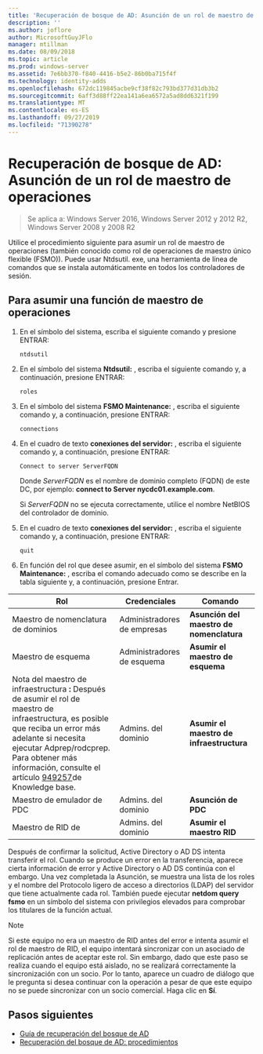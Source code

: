 ```yaml
---
title: 'Recuperación de bosque de AD: Asunción de un rol de maestro de operaciones'
description: ''
ms.author: joflore
author: MicrosoftGuyJFlo
manager: mtillman
ms.date: 08/09/2018
ms.topic: article
ms.prod: windows-server
ms.assetid: 7e6bb370-f840-4416-b5e2-86b0ba715f4f
ms.technology: identity-adds
ms.openlocfilehash: 672dc119845acbe9cf38f82c793bd377d31db3b2
ms.sourcegitcommit: 6aff3d88ff22ea141a6ea6572a5ad8dd6321f199
ms.translationtype: MT
ms.contentlocale: es-ES
ms.lasthandoff: 09/27/2019
ms.locfileid: "71390278"
---
```

# <a name="ad-forest-recovery---seizing-an-operations-master-role"></a>Recuperación de bosque de AD: Asunción de un rol de maestro de operaciones  

>Se aplica a: Windows Server 2016, Windows Server 2012 y 2012 R2, Windows Server 2008 y 2008 R2

Utilice el procedimiento siguiente para asumir un rol de maestro de operaciones (también conocido como rol de operaciones de maestro único flexible (FSMO)). Puede usar Ntdsutil. exe, una herramienta de línea de comandos que se instala automáticamente en todos los controladores de sesión.  
  
## <a name="to-seize-an-operations-master-role"></a>Para asumir una función de maestro de operaciones  
  
1. En el símbolo del sistema, escriba el siguiente comando y presione ENTRAR:  

   ```  
   ntdsutil  
   ```  

2. En el símbolo del sistema **Ntdsutil:** , escriba el siguiente comando y, a continuación, presione ENTRAR:  

   ```  
   roles  
   ```  

3. En el símbolo del sistema **FSMO Maintenance:** , escriba el siguiente comando y, a continuación, presione ENTRAR:  

   ```  
   connections  
   ```  

4. En el cuadro de texto **conexiones del servidor:** , escriba el siguiente comando y, a continuación, presione ENTRAR:  

   ```  
   Connect to server ServerFQDN  
   ```  

   Donde *ServerFQDN* es el nombre de dominio completo (FQDN) de este DC, por ejemplo: **connect to Server nycdc01.example.com**.  

   Si *ServerFQDN* no se ejecuta correctamente, utilice el nombre NetBIOS del controlador de dominio.  

5. En el cuadro de texto **conexiones del servidor:** , escriba el siguiente comando y, a continuación, presione ENTRAR:  

   ```  
   quit  
   ```  

6. En función del rol que desee asumir, en el símbolo del sistema **FSMO Maintenance:** , escriba el comando adecuado como se describe en la tabla siguiente y, a continuación, presione Entrar.  
  
|Rol|Credenciales|Comando|  
|----------|-----------------|-------------|  
|Maestro de nomenclatura de dominios|Administradores de empresas|**Asunción del maestro de nomenclatura**|  
|Maestro de esquema|Administradores de esquema|**Asumir el maestro de esquema**|  
|Nota del maestro de infraestructura **:**  Después de asumir el rol de maestro de infraestructura, es posible que reciba un error más adelante si necesita ejecutar Adprep/rodcprep. Para obtener más información, consulte el artículo [949257](https://support.microsoft.com/kb/949257)de Knowledge base.|Admins. del dominio|**Asumir el maestro de infraestructura**|  
|Maestro de emulador de PDC|Admins. del dominio|**Asunción de PDC**|  
|Maestro de RID de|Admins. del dominio|**Asumir el maestro RID**|  

Después de confirmar la solicitud, Active Directory o AD DS intenta transferir el rol. Cuando se produce un error en la transferencia, aparece cierta información de error y Active Directory o AD DS continúa con el embargo. Una vez completada la Asunción, se muestra una lista de los roles y el nombre del Protocolo ligero de acceso a directorios (LDAP) del servidor que tiene actualmente cada rol. También puede ejecutar **netdom query fsmo** en un símbolo del sistema con privilegios elevados para comprobar los titulares de la función actual.  
  
> [!NOTE]
> Si este equipo no era un maestro de RID antes del error e intenta asumir el rol de maestro de RID, el equipo intentará sincronizar con un asociado de replicación antes de aceptar este rol. Sin embargo, dado que este paso se realiza cuando el equipo está aislado, no se realizará correctamente la sincronización con un socio. Por lo tanto, aparece un cuadro de diálogo que le pregunta si desea continuar con la operación a pesar de que este equipo no se puede sincronizar con un socio comercial. Haga clic en **Sí**.  
  
## <a name="next-steps"></a>Pasos siguientes

- [Guía de recuperación del bosque de AD](AD-Forest-Recovery-Guide.md)
- [Recuperación del bosque de AD: procedimientos](AD-Forest-Recovery-Procedures.md)
